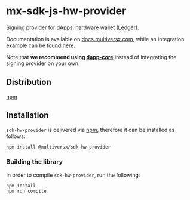 # mx-sdk-js-hw-provider

Signing provider for dApps: hardware wallet (Ledger).

Documentation is available on [docs.multiversx.com](https://docs.multiversx.com/sdk-and-tools/erdjs/erdjs-signing-providers/), while an integration example can be found [here](https://github.com/multiversx/mx-sdk-erdjs-examples/tree/main/signing-providers).

Note that **we recommend using [dapp-core](https://github.com/multiversx/mx-sdk-dapp)** instead of integrating the signing provider on your own.

## Distribution

[npm](https://www.npmjs.com/package/@multiversx/sdk-hw-provider)

## Installation

`sdk-hw-provider` is delivered via [npm](https://www.npmjs.com/package/@multiversx/sdk-hw-provider), therefore it can be installed as follows:

```
npm install @multiversx/sdk-hw-provider
```

### Building the library

In order to compile `sdk-hw-provider`, run the following:

```
npm install
npm run compile
```
